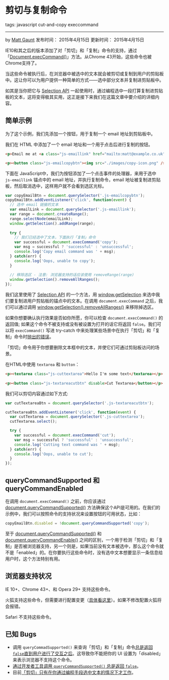 # 剪切与复制命令

tags: javascript cut-and-copy execcommand

---

by [Matt Gaunt](http://www.html5rocks.com/profiles/#mattgaunt)
发布时间： 2015年4月15日
更新时间： 2015年4月15日

IE10和其之后的版本添加了对「剪切」和「复制」命令的支持，通过「[Document.execCommand()](https://www.google.com/url?q=https%3A%2F%2Fdeveloper.mozilla.org%2Fen-US%2Fdocs%2FWeb%2FAPI%2FDocument%2FexecCommand&sa=D&sntz=1&usg=AFQjCNGXS6fCPqMRGr1_NECYZuxIOyVURg)」方法。从Chrome 43开始，这些命令也被Chrome支持了。

当这些命令被执行后，在浏览器中被选中的文本就会被剪切或复制到用户的剪贴板中。这让你可以为用户提供一种简单的方式——选中部分文本并复制进剪贴板中。

如其是当你把它与 [Selection API](https://developer.mozilla.org/en-US/docs/Web/API/Selection) 一起使用时，通过编程选中一段打算复制进剪贴板的文本，这将变得极其实用，这正是接下来我们在这篇文章中要介绍的详细内容。

## 简单示例

为了这个示例，我们先添加一个按钮，用于复制一个 email 地址到剪贴板中。

我们在 HTML 中添加了一个 email 地址和一个用于点击后进行复制的按钮。

```html
<p>Email me at <a class="js-emaillink" href="mailto:matt@example.co.uk">matt@example.co.uk</a></p>

<p><button class="js-emailcopybtn"><img src="./images/copy-icon.png" /></button></p>
```

下面在 JavaScript中，我们为按钮添加了一个点击事件的处理器，来用于选中 ```js-emaillink``` 锚点中的 email 地址，并执行复制命令，email 地址被复制进剪贴板，然后取消选中，这样用户就不会看到选区光标。

```js
var copyEmailBtn = document.querySelector('.js-emailcopybtn');  
copyEmailBtn.addEventListener('click', function(event) {  
  // 选中 email 链接的文本  
  var emailLink = document.querySelector('.js-emaillink');  
  var range = document.createRange();  
  range.selectNode(emailLink);  
  window.getSelection().addRange(range);  
    
  try {  
    // 我们已经选中了文本，下面执行「复制」命令  
    var successful = document.execCommand('copy');  
    var msg = successful ? 'successful' : 'unsuccessful';  
    console.log('Copy email command was ' + msg);  
  } catch(err) {  
    console.log('Oops, unable to copy');  
  }  
    
  // 移除选区 - 注意: 浏览器支持的话应该使用 removeRange(range)  
  window.getSelection().removeAllRanges();  
});
```

我们这里使用了 [Selection API](https://developer.mozilla.org/en-US/docs/Web/API/Selection) 的一个方法，用 [window.getSelection](https://developer.mozilla.org/en-US/docs/Web/API/Window/getSelection)  来选中我们要复制进用户剪贴板的锚点中的文本。在调用 ```document.execCommand``` 之后，我们可以通过调用 [window.getSelection().removeAllRanges()](https://developer.mozilla.org/en-US/docs/Web/API/Selection/removeAllRanges) 来移除掉选区。


如果你想要确认执行效果是否如你所愿，你可以检查 ```document.execCommand()``` 的返回值; 如果这个命令不被支持或没有被设置为打开的话它将返回 ```false```。我们可以将 ```execCommand()``` 写进 try-catch 中来处理某些场景中在执行「剪切」和「复制」命令时[抛出的错误](https://dvcs.w3.org/hg/editing/raw-file/tip/editing.html#the-copy-command)。


「剪切」命令用于你想要删除文本框中的文本，并使它们可通过剪贴板访问的场景。

在HTML中使用 ```textarea``` 和 ```button```：

```html
<p><textarea class="js-cuttextarea">Hello I'm some text</textarea></p>
  
<p><button class="js-textareacutbtn" disable>Cut Textarea</button></p>
```

我们可以剪切内容通过如下方式:

```js
var cutTextareaBtn = document.querySelector('.js-textareacutbtn');

cutTextareaBtn.addEventListener('click', function(event) {  
  var cutTextarea = document.querySelector('.js-cuttextarea');  
  cutTextarea.select();

  try {  
    var successful = document.execCommand('cut');  
    var msg = successful ? 'successful' : 'unsuccessful';  
    console.log('Cutting text command was ' + msg);  
  } catch(err) {  
    console.log('Oops, unable to cut');  
  }  
});
```

## queryCommandSupported 和 queryCommandEnabled

在调用 ```document.execCommand()``` 之前，你应该通过 [document.queryCommandSupported()](https://developer.mozilla.org/en-US/docs/Web/API/Document/queryCommandSupported) 方法确保这个API是可用的。在我们的示例中，我们可以按照命令的支持状况来设置按钮的可用状态，比如：

```js
copyEmailBtn.disabled = !document.queryCommandSupported('copy');
```

至于 [document.queryCommandSupported()](https://dvcs.w3.org/hg/editing/raw-file/tip/editing.html#querycommandsupported()) 和 [document.queryCommandEnable()](https://dvcs.w3.org/hg/editing/raw-file/tip/editing.html#querycommandenabled()) 之间的区别，一个用于检测「剪切」和「复制」是否被浏览器支持，另一个则是，如果当前没有文本被选中，那么这个命令就不是「enabled」的。在你要执行这些命令时，没有选中文本想要显示一条信息给用户时，这个方法特别有用。

## 浏览器支持状况

IE 10+、Chrome 43+、和 Opera 29+ 支持这些命令。

火狐支持这些命令，但需要进行配置变更（[具体看这里](https://developer.mozilla.org/en-US/docs/Web/API/Document/execCommand)）。如果不修改配置火狐将会报错。

Safari 不支持这些命令。

## 已知 Bugs

* 调用 ```queryCommadSupported()``` 来查询「剪切」和「复制」命令[总是返回 ```false```直到用户进行了交互之后](http://crbug.com/476508)。这导致你不能把你的 UI 设置为「disabled」来表示浏览器不支持这个命令。
* [通过开发者工具调用 ```queryCommandSupported()``` 总是返回 ```false```](http://crbug.com/475868)。
* 目前[「剪切」只有在你通过编程手段选中文本的情况下才工作](http://crbug.com/476848)。